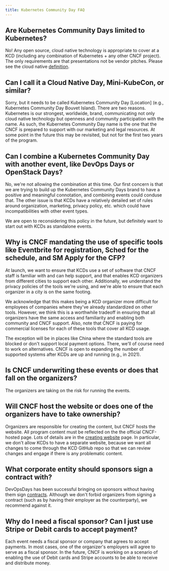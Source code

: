 ```yaml
---
title: Kubernetes Community Day FAQ 
---
```


## Are Kubernetes Community Days limited to Kubernetes?

No! Any open source, cloud native technology is appropriate to cover at a KCD (including any combination of Kubernetes + any other CNCF project). The only requirements are that presentations not be vendor pitches. Please see the cloud native [definition](https://github.com/cncf/toc/blob/master/DEFINITION.md).

## Can I call it a Cloud Native Day, Mini-KubeCon, or similar?

Sorry, but it needs to be called Kubernetes Community Day [Location] (e.g., Kubernetes Community Day Bouvet Island). There are two reasons. Kubernetes is our strongest, worldwide, brand, communicating not only cloud native technology but openness and community participation with the name. As such, the Kubernetes Community Day name is the one that the CNCF is prepared to support with our marketing and legal resources. At some point in the future this may be revisited, but not for the first two years of the program.

## Can I combine a Kubernetes Community Day with another event, like DevOps Days or OpenStack Days?

No, we're not allowing the combination at this time. Our first concern is that we are trying to build up the Kubernetes Community Days brand to have a positive and meaningful connotation, and combining events could conduse that. The other issue is that KCDs have a relatively detailed set of rules around organization, marketing, privacy policy, etc. which could have incompatibilities with other event types.

We are open to reconsidering this policy in the future, but definitely want to start out with KCDs as standalone events.

## Why is CNCF mandating the use of specific tools like Eventbrite for registration, Sched for the schedule, and SM Apply for the CFP?

At launch, we want to ensure that KCDs use a set of software that CNCF staff is familiar with and can help support, and that enables KCD organizers from different cities to support each other. Additionally, we understand the privacy policies of the tools we're using, and we're able to ensure that each organizer in a city is on the same footing.

We acknowledge that this makes being a KCD organizer more difficult for employees of companies where they've already standardized on other tools. However, we think this is a worthwhile tradeoff in ensuring that all organizers have the same access and familiarity and enabling both community and CNCF support. Also, note that CNCF is paying for commercial licenses for each of these tools that cover all KCD usage.

The exception will be in places like China where the standard tools are blocked or don't support local payment options. There, we'll of course need to work on alternatives. CNCF is open to expanding the number of supported systems after KCDs are up and running (e.g., in 2021). 

## Is CNCF underwriting these events or does that fall on the organizers?

The organizers are taking on the risk for running the events.

## Will CNCF host the website or does one of the organizers have to take ownership?

Organizers are responsible for creating the content, but CNCF hosts the website. All program content must be reflected on the the official CNCF-hosted page. Lots of details are in the [creating website](/organizing-creating-website/) page. In particular, we don't allow KCDs to have a separate website, because we want all changes to come through the KCD GitHub repo so that we can review changes and engage if there is any problematic content.

## What corporate entity should sponsors sign a contract with?

DevOpsDays has been successful bringing on sponsors without having them sign [contracts](https://devopsdays.org/sponsor/). Although we don't forbid organizers from signing a contract (such as by having their employer as the counterparty), we recommend against it.

## Why do I need a fiscal sponsor? Can I just use Stripe or Debit cards to accept payment? #

Each event needs a fiscal sponsor or company that agrees to accept payments. In most cases, one of the organizer's employers will agree to serve as a fiscal sponsor. In the future, CNCF is working on a scenario of enabling the use of Debit cards and Stripe accounts to be able to receive and distribute money.
